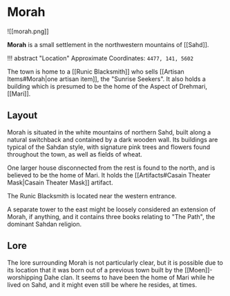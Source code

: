 # Morah

![[morah.png]]

**Morah** is a small settlement in the northwestern mountains of [[Sahd]]. 

!!! abstract "Location"
    Approximate Coordinates: `4477, 141, 5602`

The town is home to a [[Runic Blacksmith]] who sells [[Artisan Items#Morah|one artisan item]], the "Sunrise Seekers". It also holds a building which is presumed to be the home of the Aspect of Drehmari, [[Mari]].

## Layout

Morah is situated in the white mountains of northern Sahd, built along a natural switchback and contained by a dark wooden wall. Its buildings are typical of the Sahdan style, with signature pink trees and flowers found throughout the town, as well as fields of wheat. 

One larger house disconnected from the rest is found to the north, and is believed to be the home of Mari. It holds the [[Artifacts#Casain Theater Mask|Casain Theater Mask]] artifact.

The Runic Blacksmith is located near the western entrance.

A separate tower to the east might be loosely considered an extension of Morah, if anything, and it contains three books relating to "The Path", the dominant Sahdan religion.

## Lore

The lore surrounding Morah is not particularly clear, but it is possible due to its location that it was born out of a previous town built by the [[Moen]]-worshipping Dahe clan. It seems to have been the home of Mari while he lived on Sahd, and it might even still be where he resides, at times.
